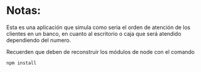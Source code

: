 # Notas:

Esta es una aplicación que simula como seria el orden de atención de los clientes en un banco, en cuanto al escritorio o caja que será atendido dependiendo del numero.

Recuerden que deben de reconstruir los módulos de node con el comando

```
npm install
```
